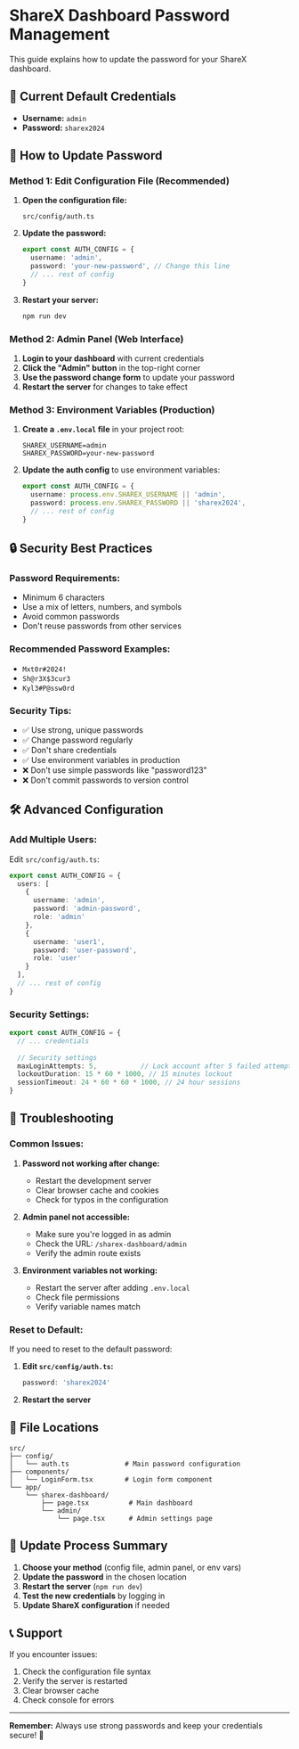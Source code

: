 # ShareX Dashboard Password Management

This guide explains how to update the password for your ShareX dashboard.

## 🔐 **Current Default Credentials**

- **Username:** `admin`
- **Password:** `sharex2024`

## 📝 **How to Update Password**

### **Method 1: Edit Configuration File (Recommended)**

1. **Open the configuration file:**
   ```
   src/config/auth.ts
   ```

2. **Update the password:**
   ```typescript
   export const AUTH_CONFIG = {
     username: 'admin',
     password: 'your-new-password', // Change this line
     // ... rest of config
   }
   ```

3. **Restart your server:**
   ```bash
   npm run dev
   ```

### **Method 2: Admin Panel (Web Interface)**

1. **Login to your dashboard** with current credentials
2. **Click the "Admin" button** in the top-right corner
3. **Use the password change form** to update your password
4. **Restart the server** for changes to take effect

### **Method 3: Environment Variables (Production)**

1. **Create a `.env.local` file** in your project root:
   ```
   SHAREX_USERNAME=admin
   SHAREX_PASSWORD=your-new-password
   ```

2. **Update the auth config** to use environment variables:
   ```typescript
   export const AUTH_CONFIG = {
     username: process.env.SHAREX_USERNAME || 'admin',
     password: process.env.SHAREX_PASSWORD || 'sharex2024',
     // ... rest of config
   }
   ```

## 🔒 **Security Best Practices**

### **Password Requirements:**
- Minimum 6 characters
- Use a mix of letters, numbers, and symbols
- Avoid common passwords
- Don't reuse passwords from other services

### **Recommended Password Examples:**
- `Mxt0r#2024!`
- `Sh@r3X$3cur3`
- `Kyl3#P@ssw0rd`

### **Security Tips:**
- ✅ Use strong, unique passwords
- ✅ Change password regularly
- ✅ Don't share credentials
- ✅ Use environment variables in production
- ❌ Don't use simple passwords like "password123"
- ❌ Don't commit passwords to version control

## 🛠️ **Advanced Configuration**

### **Add Multiple Users:**

Edit `src/config/auth.ts`:

```typescript
export const AUTH_CONFIG = {
  users: [
    {
      username: 'admin',
      password: 'admin-password',
      role: 'admin'
    },
    {
      username: 'user1',
      password: 'user-password',
      role: 'user'
    }
  ],
  // ... rest of config
}
```

### **Security Settings:**

```typescript
export const AUTH_CONFIG = {
  // ... credentials
  
  // Security settings
  maxLoginAttempts: 5,           // Lock account after 5 failed attempts
  lockoutDuration: 15 * 60 * 1000, // 15 minutes lockout
  sessionTimeout: 24 * 60 * 60 * 1000, // 24 hour sessions
}
```

## 🚨 **Troubleshooting**

### **Common Issues:**

1. **Password not working after change:**
   - Restart the development server
   - Clear browser cache and cookies
   - Check for typos in the configuration

2. **Admin panel not accessible:**
   - Make sure you're logged in as admin
   - Check the URL: `/sharex-dashboard/admin`
   - Verify the admin route exists

3. **Environment variables not working:**
   - Restart the server after adding `.env.local`
   - Check file permissions
   - Verify variable names match

### **Reset to Default:**

If you need to reset to the default password:

1. **Edit `src/config/auth.ts`:**
   ```typescript
   password: 'sharex2024'
   ```

2. **Restart the server**

## 📁 **File Locations**

```
src/
├── config/
│   └── auth.ts              # Main password configuration
├── components/
│   └── LoginForm.tsx        # Login form component
└── app/
    └── sharex-dashboard/
        ├── page.tsx          # Main dashboard
        └── admin/
            └── page.tsx      # Admin settings page
```

## 🔄 **Update Process Summary**

1. **Choose your method** (config file, admin panel, or env vars)
2. **Update the password** in the chosen location
3. **Restart the server** (`npm run dev`)
4. **Test the new credentials** by logging in
5. **Update ShareX configuration** if needed

## 📞 **Support**

If you encounter issues:
1. Check the configuration file syntax
2. Verify the server is restarted
3. Clear browser cache
4. Check console for errors

---

**Remember:** Always use strong passwords and keep your credentials secure! 🔐 